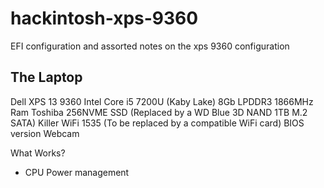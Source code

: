 # hackintosh-xps-9360
EFI configuration and assorted notes on the xps 9360 configuration

## The Laptop
 Dell XPS 13 9360
 Intel Core i5 7200U (Kaby Lake)
 8Gb LPDDR3 1866MHz Ram
 Toshiba 256NVME SSD (Replaced by a WD Blue 3D NAND 1TB M.2 SATA)
 Killer WiFi 1535 (To be replaced by a compatible WiFi card)
 BIOS version 
 Webcam
 
 What Works?
 - CPU Power management
